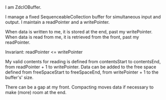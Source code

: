 I am ZdcIOBuffer.

I manage a fixed SequenceableCollection buffer for simultaneous input and output.
I maintain a readPointer and a writePointer.

When data is written to me, it is stored at the end, past my writePointer.
When data is read from me, it is retrieved from the front, past my readPointer.

Invariant: readPointer <= writePointer

My valid contents for reading is defined from contentsStart to contentsEnd, from readPointer + 1 to writePointer.
Data can be added to the free space defined from freeSpaceStart to freeSpaceEnd, from writePointer + 1 to the buffer's' size.

There can be a gap at my front. Compacting moves data if necessary to make (more) room at the end.